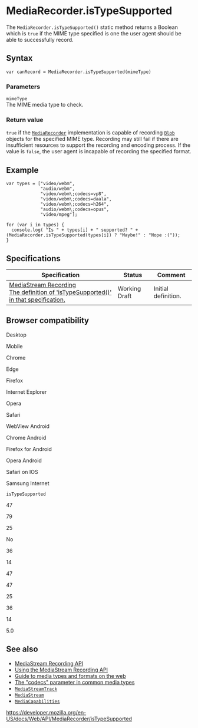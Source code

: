 # MediaRecorder.isTypeSupported

The `MediaRecorder.isTypeSupported()` static method returns a Boolean which is `true` if the MIME type specified is one the user agent should be able to successfully record.

## Syntax

    var canRecord = MediaRecorder.isTypeSupported(mimeType)

### Parameters

`mimeType`  
The MIME media type to check.

### Return value

`true` if the [`MediaRecorder`](../mediarecorder) implementation is capable of recording [`Blob`](../blob) objects for the specified MIME type. Recording may still fail if there are insufficient resources to support the recording and encoding process. If the value is `false`, the user agent is incapable of recording the specified format.

## Example

    var types = ["video/webm",
                 "audio/webm",
                 "video/webm\;codecs=vp8",
                 "video/webm\;codecs=daala",
                 "video/webm\;codecs=h264",
                 "audio/webm\;codecs=opus",
                 "video/mpeg"];

    for (var i in types) {
      console.log( "Is " + types[i] + " supported? " + (MediaRecorder.isTypeSupported(types[i]) ? "Maybe!" : "Nope :("));
    }

## Specifications

<table><thead><tr class="header"><th>Specification</th><th>Status</th><th>Comment</th></tr></thead><tbody><tr class="odd"><td><a href="https://w3c.github.io/mediacapture-record/#dom-mediarecorder-istypesupported">MediaStream Recording<br />
<span class="small">The definition of 'isTypeSupported()' in that specification.</span></a></td><td><span class="spec-wd">Working Draft</span></td><td>Initial definition.</td></tr></tbody></table>

## Browser compatibility

Desktop

Mobile

Chrome

Edge

Firefox

Internet Explorer

Opera

Safari

WebView Android

Chrome Android

Firefox for Android

Opera Android

Safari on IOS

Samsung Internet

`isTypeSupported`

47

79

25

No

36

14

47

47

25

36

14

5.0

## See also

- [MediaStream Recording API](../mediastream_recording_api)
- [Using the MediaStream Recording API](../mediastream_recording_api/using_the_mediastream_recording_api)
- [Guide to media types and formats on the web](https://developer.mozilla.org/en-US/docs/Web/Media/Formats)
- [The "codecs" parameter in common media types](https://developer.mozilla.org/en-US/docs/Web/Media/Formats/codecs_parameter)
- [`MediaStreamTrack`](../mediastreamtrack)
- [`MediaStream`](../mediastream)
- [`MediaCapabilities`](../mediacapabilities)

<a href="https://developer.mozilla.org/en-US/docs/Web/API/MediaRecorder/isTypeSupported" class="_attribution-link">https://developer.mozilla.org/en-US/docs/Web/API/MediaRecorder/isTypeSupported</a>
